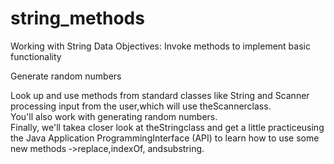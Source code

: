 # string_methods
Working with String Data 
Objectives: 
Invoke methods to implement basic functionality 

Generate random numbers 

Look up and use methods from standard classes like 
String and Scanner
processing input from the user,which will use theScannerclass.  
You'll also work with generating random numbers.  
Finally, we'll takea closer look at theStringclass and get a little practiceusing the Java Application ProgrammingInterface (API) to learn how to use some new methods ‐>replace,indexOf, andsubstring. 
